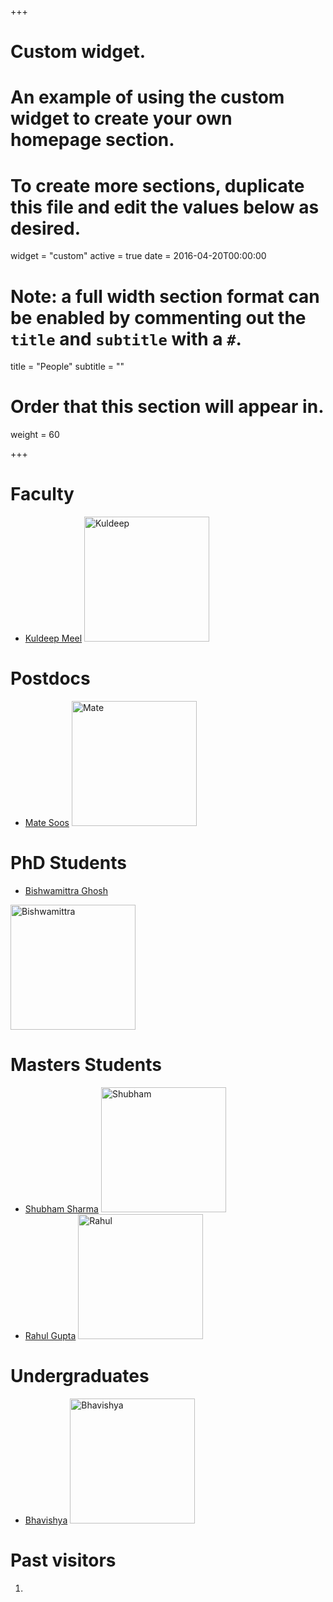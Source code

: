 +++
# Custom widget.
# An example of using the custom widget to create your own homepage section.
# To create more sections, duplicate this file and edit the values below as desired.
widget = "custom"
active = true
date = 2016-04-20T00:00:00

# Note: a full width section format can be enabled by commenting out the `title` and `subtitle` with a `#`.
title = "People"
subtitle = ""

# Order that this section will appear in.
weight = 60

+++

# **Faculty**
- [Kuldeep Meel](http://www.comp.nus.edu.sg/~meel/)
  <img src="/img/Kuldeep.jpg" alt="Kuldeep" style="width: 200px;"/>

# **Postdocs** 
 
- [Mate Soos](http://www.msoos.org/)
  <img src="/img/Mate.jpg" alt="Mate" style="width: 200px;"/>

# **PhD Students**

- [Bishwamittra Ghosh](https://sites.google.com/view/bishwamittra-ghosh/)

<img src="/img/bGhosh.jpg" alt="Bishwamittra" style="width: 200px;"/>

# **Masters Students**
- [Shubham Sharma](http://home.iitk.ac.in/~smsharma/)
  <img src="/img/Shubham.jpg" alt="Shubham" style="width: 200px;"/>
- [Rahul Gupta](http://home.iitk.ac.in/~grahul/)
  <img src="/img/Rahul.jpg" alt="Rahul" style="width: 200px;"/>

# **Undergraduates**
- [Bhavishya](http://home.iitk.ac.in/~bhavish/)
  <img src="/img/Bhavishya.png" alt="Bhavishya" style="width: 200px;"/>


# **Past visitors**
1.



